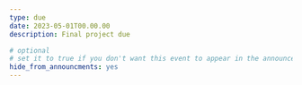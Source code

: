 ```yaml
---
type: due
date: 2023-05-01T00.00.00
description: Final project due

# optional
# set it to true if you don't want this event to appear in the announcements section
hide_from_announcments: yes
---
```

